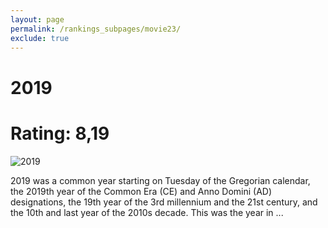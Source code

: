 ```yaml
---
layout: page
permalink: /rankings_subpages/movie23/
exclude: true
---
```

    
# 2019
# Rating: 8,19
![2019](https://fwcdn.pl/fpo/01/67/810167/7905225_1.7.webp)


2019 was a common year starting on Tuesday of the Gregorian calendar, the 2019th year of the Common Era (CE) and Anno Domini (AD) designations, the 19th year of the 3rd millennium and the 21st century, and the 10th and last year of the 2010s decade. This was the year in ...